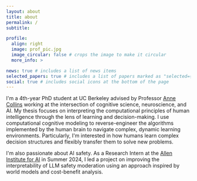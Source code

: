 ```yaml
---
layout: about
title: about
permalink: /
subtitle: 

profile:
  align: right
  image: prof_pic.jpg
  image_circular: false # crops the image to make it circular
  more_info: >

news: true # includes a list of news items
selected_papers: true # includes a list of papers marked as "selected={true}"
social: true # includes social icons at the bottom of the page
---
```


I'm a 4th-year PhD student at UC Berkeley advised by Professor [Anne Collins](https://ccn.studentorg.berkeley.edu/) working at the intersection of cognitive science, neuroscience, and AI. My thesis focuses on interpreting the computational principles of human intelligence through the lens of learning and decision-making. I use computational cognitive modeling to reverse-engineer the algorithms implemented by the human brain to navigate complex, dynamic learning environments. Particularly, I'm interested in how humans learn complex decision structures and flexibly transfer them to solve new problems. 

I'm also passionate about AI safety. As a Research Intern at the [Allen Institute for AI](https://allenai.org) in Summer 2024, I led a project on improving the interpretability of LLM safety moderation using an approach inspired by world models and cost-benefit analysis. 

<!-- In the future, I hope to apply my knowledge about human intelligence to better understand artificial intelligence and improve the capabilities of machine learning models.  -->